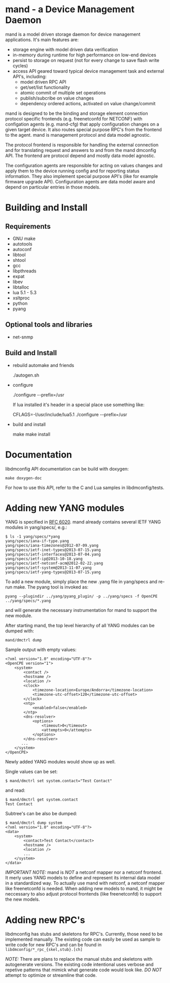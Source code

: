 # mand - a Device Management Daemon

mand is a model driven storage daemon for device management applications. It's main features are:
- storage engine with model driven data verification
- in-memory during runtime for high performance on low-end devices
- persist to storage on request (not for every change to save flash write cycles)
- access API geared toward typical device management task and external API's, including:
  - model driven RPC API
  - get/set/list functionality
  - atomic commit of multiple set operations
  - publish/subcribe on value changes
  - dependency ordered actions, activated on value change/commit

mand is designed to be the binding and storage element connection protocol specific frontends
(e.g. freenetconfd for NETCONF) with configation agents (e.g. mand-cfg) that apply configuration
changes on a given target device. It also routes special purpose RPC's from the frontend to
the agent. mand is management protocol and data model agnostic.

The protocol frontend is responsible for handling the external connection and for translating
request and answers to and from the mand dmconfig API. The frontend are protocol depend and
mostly data model agnostic.

The configuration agents are responsible for acting on values changes and apply them to the
device running config and for reporting status information. They also implement special
purpose API's (like for example firmware upgrade API). Configuration agents are data model
aware and depend on particular entries in those models.

# Building and Install

## Requirements

- GNU make
- autotools
- autoconf
- libtool
- shtool
- gcc
- libpthreads
- expat
- libev
- libtalloc
- lua 5.1 - 5.3
- xsltproc
- python
- pyang

## Optional tools and libraries

- net-snmp

## Build and Install

* rebuild automake and friends

	./autogen.sh

* configure

	./configure --prefix=/usr

  If lua installed it's header in a special place use something like:

	CFLAGS=-I/usr/include/lua5.1 ./configure --prefix=/usr

* build and install

	make
	make install

# Documentation

libdmconfig API documentation can be build with doxygen:

	make doxygen-doc

For how to use this API, refer to the C and Lua samples in libdmconfig/tests.

# Adding new YANG modules

YANG is specified in [RFC 6020][1]. mand already contains several IETF YANG modules
in yang/specs/, e.g.:

    $ ls -1 yang/specs/*yang
    yang/specs/iana-if-type.yang
    yang/specs/iana-timezones@2012-07-09.yang
    yang/specs/ietf-inet-types@2013-07-15.yang
    yang/specs/ietf-interfaces@2013-07-04.yang
    yang/specs/ietf-ip@2013-10-18.yang
    yang/specs/ietf-netconf-acm@2012-02-22.yang
    yang/specs/ietf-system@2013-11-07.yang
    yang/specs/ietf-yang-types@2013-07-15.yang

To add a new module, simply place the new .yang file in yang/specs and re-run make.
The pyang tool is invoked as:

    pyang --plugindir ../yang/pyang_plugin/ -p ../yang/specs -f OpenCPE ../yang/specs/*.yang

and will generate the necessary instrumentation for mand to support the new module.

After starting mand, the top level hierarchy of all YANG modules can be dumped with:

    mand/dmctrl dump

Sample output with empty values:

    <?xml version="1.0" encoding="UTF-8"?>
    <OpenCPE version="1">
        <system>
            <contact />
            <hostname />
            <location />
            <clock>
                <timezone-location>Europe/Andorra</timezone-location>
                <timezone-utc-offset>120</timezone-utc-offset>
            </clock>
            <ntp>
                <enabled>false</enabled>
            </ntp>
            <dns-resolver>
                <options>
                    <timeout>0</timeout>
                    <attempts>0</attempts>
                </options>
            </dns-resolver>
           ...
        </system>
    </OpenCPE>

Newly added YANG modules would show up as well.

Single values can be set:

    $ mand/dmctrl set system.contact="Test Contact"

and read:

    $ mand/dmctrl get system.contact
    Test Contact

Subtree's can be also be dumped:

    $ mand/dmctrl dump system
    <?xml version="1.0" encoding="UTF-8"?>
    <data>
        <system>
            <contact>Test Contact</contact>
            <hostname />
            <location />
            ...
        </system>
    </data>

*IMPORTANT NOTE:* mand is *NOT* a netconf mapper nor a netconf frontend.
It merly uses YANG models to define and represent its internal data
model in a standardized way.
To actually use mand with netconf, a netconf mapper like freenetconfd
is needed. When adding new models to mand, it might be neccessary to also
adjust protocol frontends (like freenetconfd) to support the new models.

# Adding new RPC's

libdmconfig has stubs and skeletons for RPC's. Currently, those need to be
implemented manually. The existing code can easily be used as sample to
write code for new RPC's and can be found in `libdmconfig/*_rpc_{skel,stub}.[ch]`

*NOTE:* There are plans to replace the manual stubs and skeletons with
autogenerate versions. The existing code intentional uses verbose and
repetive patterns that mimick what generate code would look like.
*DO NOT* attempt to optimize or streamline that code.

[1]: http://tools.ietf.org/html/rfc6020
